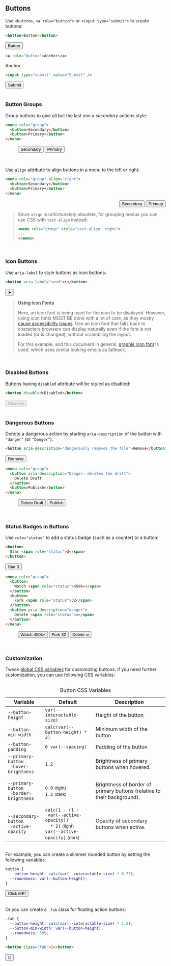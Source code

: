 <section>

## Buttons

Use `<button>`, `<a role="button">` or `<input type="submit">` to create buttons:

```html
<button>Button</button>
```

<div role="presentation">
  <button>Button</button>
</div>

```html
<a role="button">Anchor</a>
```
<div role="presentation">
  <a role="button">Anchor</a>
</div>

```html
<input type="submit" value="Submit" />
```
<div role="presentation">
  <input type="submit" value="Submit" />
</div>

<br>

### Button Groups

Group buttons to give all but the last one a _secondary_ actions style:

```html
<menu role="group">
  <button>Secondary</button>
  <button>Primary</button>
</menu>
```

<div role="presentation">
  <menu role="group">
    <button>Secondary</button>
    <button>Primary</button>
  </menu>
</div>

<br>

Use `align` attribute to align buttons in a menu to the left or right:
```html
<menu role="group" align="right">
  <button>Secondary</button>
  <button>Primary</button>
</menu>
```
<div role="presentation">
  <menu role="group" align="right">
    <button>Secondary</button>
    <button>Primary</button>
  </menu>
</div>

> Since `align` is unfortunately obsolete, for grouping menus you can use CSS with `text-align` instead:
> ```html
> <menu role="group" style="text-align: right">
> ...
> </menu>
> ```

<br>

### Icon Buttons

Use `aria-label` to style buttons as icon buttons:

```html
<button aria-label="send">➤</button>
```

<div role="presentation">
  <button aria-label="send" class="icon">➤</button>
</div>

> **Using Icon Fonts**
>
> Here, an icon font is being used for the icon to be displayed. However, using icon fonts MUST BE done with
> a lot of care, as they mostly [cause accessibility issues](https://www.youtube.com/watch?v=9xXBYcWgCHA). Use an icon font
> that falls back to characters browsers can display naturally even if the font is not loaded (or is changed), without scrambling the layout.
>
> For this example, and this document in general, [graphis icon font](https://graphis.ink) is used, which uses similar looking emojis as fallback.

<br>

### Disabled Buttons

Buttons having `disabled` attribute will be styled as disabled:

```html
<button disabled>Disabled</button>
```

<div role="presentation">
  <button disabled>Disabled</button>
</div>

<br/>

### Dangerous Buttons

Denote a dangerous action by starting `aria-description` of the button with `"danger"` (or `"Danger"`):

```html
<button aria-description="dangerously removes the file">Remove</button>
```

<div role="presentation">
  <button aria-description="dangerously removes the file">
    Remove
  </button>
</div>

```html
<menu role="group">
  <button aria-description="Danger: deletes the draft">
    Delete Draft
  </button>
  <button>Publish</button>
</menu>
```

<div role="presentation">
  <menu role="group">
    <button aria-description="Danger: deletes the draft">
      Delete Draft
    </button>
    <button>Publish</button>
  </menu>
</div>

<br>

### Status Badges in Buttons

Use `role="status"` to add a status badge (such as a counter) to a button:

```html
<button>
  Star <span role="status">3</span>
</button>
```

<div role="presentation">
  <button>
    Star <span role="status">3</span>
  </button>
</div>

```html
<menu role="group">
  <button>
    Watch <span role="status">450k+</span>
  </button>
  <button>
    Fork <span role="status">32</span>
  </button>
  <button aria-description="danger">
    Delete <span role="status">∞</span>
  </button>
</menu>
```

<div role="presentation">
  <menu role="group">
    <button>
      Watch <span role="status">450k+</span>
    </button>
    <button>
      Fork <span role="status">32</span>
    </button>
    <button aria-description="danger">
      Delete <span role="status">∞</span>
    </button>
  </menu>
</div>

<br>

### Customization

Tweak [global CSS variables](#theming) for customizing buttons. If you need further customization, you can use following CSS variables:

<div style="overflow-x: auto">
  <table>
    <caption>Button CSS Variables</caption>
    <thead>
      <tr>
        <th>Variable</th>
        <th>Default</th>
        <th>Description</th>
      </tr>
    </thead>
    <tbody>
      <tr>
        <td><code>--button-height</code></td>
        <td><code>var(--interactable-size)</code></td>
        <td>Height of the button</td>
      </tr>
      <tr>
        <td><code>--button-min-width</code></td>
        <td><code>calc(var(--button-height) * 3)</code></td>
        <td>Minimum width of the button</td>
      </tr>
      <tr>
        <td><code>--button-padding</code></td>
        <td><code>0 var(--spacing)</code></td>
        <td>Padding of the button</td>
      </tr>
      <tr>
        <td><code>--primary-button<br>&emsp;-hover-brightness</code></td>
        <td><code>1.2</code></td>
        <td>Brightness of primary buttons when hovered.</td>
      </tr>
      <tr>
        <td><code>--primary-button<br>&emsp;-border-brightness</code></td>
        <td><code>0.9</code> <small>(light)</small><br><code>1.2</code> <small>(dark)</small></td>
        <td><p>Brightness of border of primary buttons (relative to their background).</p></td>
      </tr>
      <tr>
        <td><code>--secondary-button<br>&emsp;-active-opacity</code></td>
        <td><code>calc(1 - (1 - <br>&emsp;var(--active-opacity))<br>&emsp; * 2)</code> <small>(light)</small>
          <br><code>var(--active-opacity)</code> <small>(dark)</small></td>
        <td>Opacity of secondary buttons when active.</td>
      </tr>
    </tbody>
  </table>
</div>

For example, you can create a slimmer rounded button by setting the following variables:

```css
button {
  --button-height: calc(var(--interactable-size) * 0.75);
  --roundness: var(--button-height);
}
```

<div role="presentation">
  <style>
  .slim-round-btn {
    --button-height: calc(var(--interactable-size) * 0.75);
    --roundness: var(--button-height)
  }
  </style>
  <button class="slim-round-btn">Click ME!</button>
</div>

<br>

Or you can create a `.fab` class for floating action buttons:

```css
.fab {
  --button-height: calc(var(--interactable-size) * 1.5);
  --button-min-width: var(--button-height);
  --roundness: 50%;
}
```
```html
<button class="fab">🚀</button>
```

<div role="presentation">
  <style>
  .fab {
    --button-height: calc(var(--interactable-size) * 1.5);
    --button-min-width: var(--button-height);
    --roundness: 50%;
  }
  </style>
  <button class="fab icon">🚀</button>
</div>

</section>